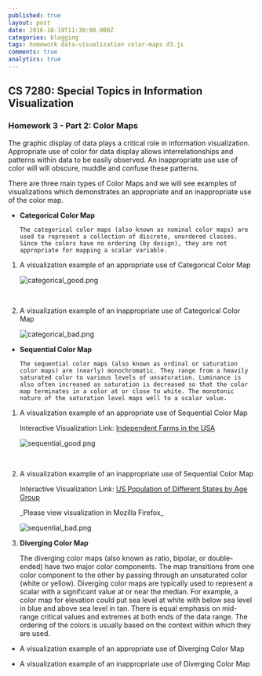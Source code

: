 ```yaml
---
published: true
layout: post
date: 2016-10-19T11:30:00.000Z
categories: blogging
tags: homework data-visualization color-maps d3.js
comments: true
analytics: true
---
```

## CS 7280: Special Topics in Information Visualization
### Homework 3 - Part 2: Color Maps

The graphic display of data plays a critical role in information visualization. Appropriate use of color for data display allows interrelationships and patterns within data to be easily observed. An inappropriate use use of color will  will obscure, muddle and confuse these patterns. 

There are three main types of Color Maps and we will see examples of visualizations which demonstrates an appropriate and an inappropriate use of the color map.

- **Categorical Color Map**

      The categorical color maps (also known as nominal color maps) are used to represent a collection of discrete, unordered classes. Since the colors have no ordering (by design), they are not appropriate for mapping a scalar variable.
      
 1. A visualization example of an appropriate use of Categorical Color Map

    <p><img src="../../assets/images/categorical_good.png" alt="categorical_good.png" /></p>

    </br>
 2. A visualization example of an inappropriate use of Categorical Color Map
      <p><img src="../../assets/images/categorical_bad.png" alt="categorical_bad.png" /></p>
    

- **Sequential Color Map**
  
      The sequential color maps (also known as ordinal or saturation color maps) are (nearly) monochromatic. They range from a heavily saturated color to various levels of unsaturation. Luminance is also often increased as saturation is decreased so that the color map terminates in a color at or close to white. The monotonic nature of the saturation level maps well to a scalar value.

 1. A visualization example of an appropriate use of Sequential Color Map

      <p>Interactive Visualization Link: <a href="http://htmlpreview.github.io/?https://github.com/harshalisingh/harshalisingh.github.io/blob/master/_posts/sequential/good.html" target="_blank">Independent Farms in the USA</a></p>

      <p><img src="../../assets/images/sequential_good.PNG" alt="sequential_good.png" /></p>

      </br>
 2. A visualization example of an inappropriate use of Sequential Color Map

       <p>Interactive Visualization Link: <a href="http://htmlpreview.github.io/?https://github.com/harshalisingh/harshalisingh.github.io/blob/master/_posts/sequential/bad.html" target="_blank">US Population of Different States by Age Group</a></p>
       _Please view visualization in Mozilla Firefox_

      <p><img src="../../assets/images/sequential_bad.PNG" alt="sequential_bad.png" /></p>
  
  
 3. **Diverging Color Map**
 
      The diverging color maps (also known as ratio, bipolar, or double-ended) have two major color components. The map transitions from one color component to the other by passing through an unsaturated color (white or yellow). Diverging color maps are typically used to represent a scalar with a significant value at or near the median. For example, a color map for elevation could put sea level at white with below sea level in blue and above sea level in
tan. There is equal emphasis on mid-range critical values and extremes at both ends of the data range. The ordering of the colors is usually based on the context within which they are used.

- A visualization example of an appropriate use of Diverging Color Map
    
- A visualization example of an inappropriate use of Diverging Color Map
